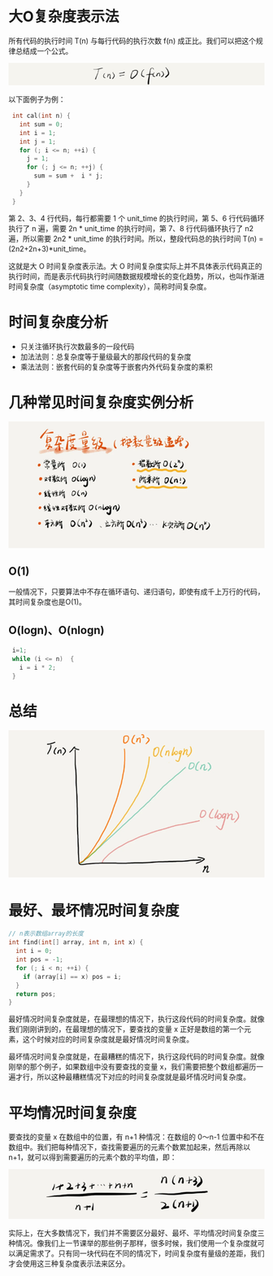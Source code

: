 # 大O复杂度表示法

所有代码的执行时间 T(n) 与每行代码的执行次数 f(n) 成正比。我们可以把这个规律总结成一个公式。

![image-20241117215127780](https://raw.githubusercontent.com/howu911/picx-images-hosting/master/data_struct_algo202411172151799.png)

以下面例子为例：

```c
 int cal(int n) {
   int sum = 0;
   int i = 1;
   int j = 1;
   for (; i <= n; ++i) {
     j = 1;
     for (; j <= n; ++j) {
       sum = sum +  i * j;
     }
   }
 }
```

第 2、3、4 行代码，每行都需要 1 个 unit_time 的执行时间，第 5、6 行代码循环执行了 n 遍，需要 2n * unit_time 的执行时间，第 7、8 行代码循环执行了 n2遍，所以需要 2n2 * unit_time 的执行时间。所以，整段代码总的执行时间 T(n) = (2n2+2n+3)*unit_time。

这就是大 O 时间复杂度表示法。大 O 时间复杂度实际上并不具体表示代码真正的执行时间，而是表示代码执行时间随数据规模增长的变化趋势，所以，也叫作渐进时间复杂度（asymptotic time complexity），简称时间复杂度。



# 时间复杂度分析

* 只关注循环执行次数最多的一段代码
* 加法法则：总复杂度等于量级最大的那段代码的复杂度
* 乘法法则：嵌套代码的复杂度等于嵌套内外代码复杂度的乘积



# 几种常见时间复杂度实例分析

![image-20241117222049105](https://raw.githubusercontent.com/howu911/picx-images-hosting/master/data_struct_algo202411172220134.png)

## O(1)

一般情况下，只要算法中不存在循环语句、递归语句，即使有成千上万行的代码，其时间复杂度也是Ο(1)。



## O(logn)、O(nlogn)

```c
 i=1;
 while (i <= n)  {
   i = i * 2;
 }
```



# 总结

![image-20241119223444500](https://raw.githubusercontent.com/howu911/picx-images-hosting/master/data_struct_algo202411192234540.png)





# 最好、最坏情况时间复杂度

```c
// n表示数组array的长度
int find(int[] array, int n, int x) {
  int i = 0;
  int pos = -1;
  for (; i < n; ++i) {
    if (array[i] == x) pos = i;
  }
  return pos;
}
```

最好情况时间复杂度就是，在最理想的情况下，执行这段代码的时间复杂度。就像我们刚刚讲到的，在最理想的情况下，要查找的变量 x 正好是数组的第一个元素，这个时候对应的时间复杂度就是最好情况时间复杂度。

最坏情况时间复杂度就是，在最糟糕的情况下，执行这段代码的时间复杂度。就像刚举的那个例子，如果数组中没有要查找的变量 x，我们需要把整个数组都遍历一遍才行，所以这种最糟糕情况下对应的时间复杂度就是最坏情况时间复杂度。



# 平均情况时间复杂度

要查找的变量 x 在数组中的位置，有 n+1 种情况：在数组的 0～n-1 位置中和不在数组中。我们把每种情况下，查找需要遍历的元素个数累加起来，然后再除以 n+1，就可以得到需要遍历的元素个数的平均值，即：

![image-20241119230959413](https://raw.githubusercontent.com/howu911/picx-images-hosting/master/data_struct_algo202411192309444.png)

实际上，在大多数情况下，我们并不需要区分最好、最坏、平均情况时间复杂度三种情况。像我们上一节课举的那些例子那样，很多时候，我们使用一个复杂度就可以满足需求了。只有同一块代码在不同的情况下，时间复杂度有量级的差距，我们才会使用这三种复杂度表示法来区分。